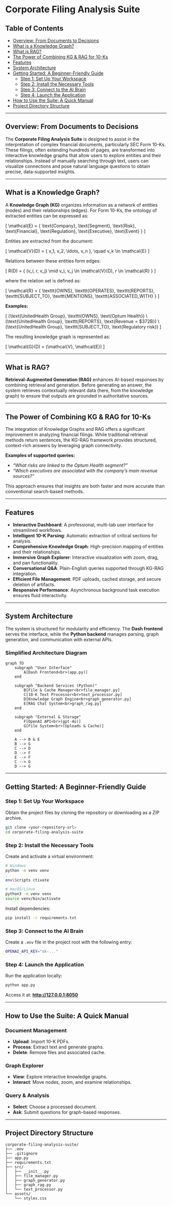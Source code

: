 # Corporate Filing Analysis Suite

## Table of Contents
- [Overview: From Documents to Decisions](#overview-from-documents-to-decisions)
- [What is a Knowledge Graph?](#what-is-a-knowledge-graph)
- [What is RAG?](#what-is-rag)
- [The Power of Combining KG & RAG for 10-Ks](#the-power-of-combining-kg--rag-for-10-ks)
- [Features](#features)
- [System Architecture](#system-architecture)
- [Getting Started: A Beginner-Friendly Guide](#getting-started-a-beginner-friendly-guide)
  - [Step 1: Set Up Your Workspace](#step-1-set-up-your-workspace)
  - [Step 2: Install the Necessary Tools](#step-2-install-the-necessary-tools)
  - [Step 3: Connect to the AI Brain](#step-3-connect-to-the-ai-brain)
  - [Step 4: Launch the Application](#step-4-launch-the-application)
- [How to Use the Suite: A Quick Manual](#how-to-use-the-suite-a-quick-manual)
- [Project Directory Structure](#project-directory-structure)

---

## Overview: From Documents to Decisions
The **Corporate Filing Analysis Suite** is designed to assist in the interpretation of complex financial documents, particularly SEC Form 10-Ks. These filings, often extending hundreds of pages, are transformed into interactive knowledge graphs that allow users to explore entities and their relationships. Instead of manually searching through text, users can visualize connections and pose natural language questions to obtain precise, data-supported insights.

---

## What is a Knowledge Graph?
A **Knowledge Graph (KG)** organizes information as a network of entities (nodes) and their relationships (edges). For Form 10-Ks, the ontology of extracted entities can be expressed as:

\[
\mathcal{E} = \{ \text{Company}, \text{Segment}, \text{Risk}, \text{Financial}, \text{Regulation}, \text{Executive}, \text{Event} \}
\]

Entities are extracted from the document:

\[
\mathcal{V}(D) = \{ v_1, v_2, \ldots, v_n \}, \quad v_k \in \mathcal{E}
\]

Relations between these entities form edges:

\[
R(D) = \{ (v_i, r, v_j) \mid v_i, v_j \in \mathcal{V}(D), r \in \mathcal{R} \}
\]

where the relation set is defined as:

\[
\mathcal{R} = \{ \texttt{OWNS}, \texttt{OPERATES}, \texttt{REPORTS}, \texttt{SUBJECT\_TO}, \texttt{MENTIONS}, \texttt{ASSOCIATED\_WITH} \}
\]

**Examples:**

\[
(\text{UnitedHealth Group}, \texttt{OWNS}, \text{Optum Health}) \\
(\text{UnitedHealth Group}, \texttt{REPORTS}, \text{Revenue = \$372B}) \\
(\text{UnitedHealth Group}, \texttt{SUBJECT\_TO}, \text{Regulatory risk})
\]

The resulting knowledge graph is represented as:

\[
\mathcal{G}(D) = (\mathcal{V}, \mathcal{E})
\]

---

## What is RAG?
**Retrieval-Augmented Generation (RAG)** enhances AI-based responses by combining retrieval and generation. Before generating an answer, the system retrieves contextually relevant data (here, from the knowledge graph) to ensure that outputs are grounded in authoritative sources.

---

## The Power of Combining KG & RAG for 10-Ks
The integration of Knowledge Graphs and RAG offers a significant improvement in analyzing financial filings. While traditional retrieval methods return sentences, the KG-RAG framework provides structured, context-rich answers by leveraging graph connectivity.

**Examples of supported queries:**
- *“What risks are linked to the Optum Health segment?”*
- *“Which executives are associated with the company’s main revenue sources?”*

This approach ensures that insights are both faster and more accurate than conventional search-based methods.

---

## Features
- **Interactive Dashboard**: A professional, multi-tab user interface for streamlined workflows.  
- **Intelligent 10-K Parsing**: Automatic extraction of critical sections for analysis.  
- **Comprehensive Knowledge Graph**: High-precision mapping of entities and their relationships.  
- **Immersive Graph Explorer**: Interactive visualization with zoom, drag, and pan functionality.  
- **Conversational Q&A**: Plain-English queries supported through KG-RAG integration.  
- **Efficient File Management**: PDF uploads, cached storage, and secure deletion of artifacts.  
- **Responsive Performance**: Asynchronous background task execution ensures fluid interactivity.  

---

## System Architecture
The system is structured for modularity and efficiency. The **Dash frontend** serves the interface, while the **Python backend** manages parsing, graph generation, and communication with external APIs.

### Simplified Architecture Diagram
```mermaid
graph TD
    subgraph "User Interface"
        A[Dash Frontend<br>(app.py)]
    end

    subgraph "Backend Services (Python)"
        B[File & Cache Manager<br>file_manager.py]
        C[10-K Text Processor<br>text_processor.py]
        D[Knowledge Graph Engine<br>graph_generator.py]
        E[RAG Chat System<br>graph_rag.py]
    end

    subgraph "External & Storage"
        F[OpenAI API<br>(gpt-4o)]
        G[File System<br>(Uploads & Cache)]
    end

    A --> B & E
    B --> G
    C --> D
    D --> F
    E --> F
    C --> G
    D --> G
```

---

## Getting Started: A Beginner-Friendly Guide

### Step 1: Set Up Your Workspace
Obtain the project files by cloning the repository or downloading as a ZIP archive.

```bash
git clone <your-repository-url>
cd corporate-filing-analysis-suite
```

### Step 2: Install the Necessary Tools
Create and activate a virtual environment:

```bash
# Windows
python -m venv venv
.
env\Scripts ctivate

# macOS/Linux
python3 -m venv venv
source venv/bin/activate
```

Install dependencies:

```bash
pip install -r requirements.txt
```

### Step 3: Connect to the AI Brain
Create a `.env` file in the project root with the following entry:

```bash
OPENAI_API_KEY="sk-..."
```

### Step 4: Launch the Application
Run the application locally:

```bash
python app.py
```

Access it at: **http://127.0.0.1:8050**

---

## How to Use the Suite: A Quick Manual

### Document Management
- **Upload**: Import 10-K PDFs.  
- **Process**: Extract text and generate graphs.  
- **Delete**: Remove files and associated cache.  

### Graph Explorer
- **View**: Explore interactive knowledge graphs.  
- **Interact**: Move nodes, zoom, and examine relationships.  

### Query & Analysis
- **Select**: Choose a processed document.  
- **Ask**: Submit questions for graph-based responses.  

---

## Project Directory Structure
```
corporate-filing-analysis-suite/
├── .env
├── .gitignore
├── app.py
├── requirements.txt
├── src/
│   ├── __init__.py
│   ├── file_manager.py
│   ├── graph_generator.py
│   ├── graph_rag.py
│   └── text_processor.py
└── assets/
    └── styles.css
```
